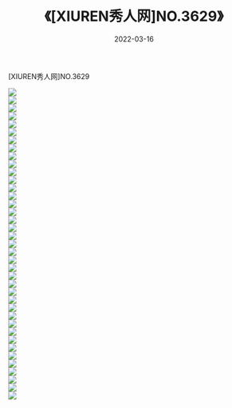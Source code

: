 ﻿---
layout: post
title:  《[XIUREN秀人网]NO.3629》
date:   2022-03-16
img: http://img.660000.xyz/Sharelink/秀人网/秀人网第04部分/[XIUREN秀人网]NO.3629/000.jpg
categories: [美女, 清纯, 唯美]
---

[XIUREN秀人网]NO.3629

 ![](http://img.660000.xyz/Sharelink/秀人网/秀人网第04部分/[XIUREN秀人网]NO.3629/001.jpg) <br>![](http://img.660000.xyz/Sharelink/秀人网/秀人网第04部分/[XIUREN秀人网]NO.3629/002.jpg) <br>![](http://img.660000.xyz/Sharelink/秀人网/秀人网第04部分/[XIUREN秀人网]NO.3629/003.jpg) <br>![](http://img.660000.xyz/Sharelink/秀人网/秀人网第04部分/[XIUREN秀人网]NO.3629/004.jpg) <br>![](http://img.660000.xyz/Sharelink/秀人网/秀人网第04部分/[XIUREN秀人网]NO.3629/005.jpg) <br>![](http://img.660000.xyz/Sharelink/秀人网/秀人网第04部分/[XIUREN秀人网]NO.3629/006.jpg) <br>![](http://img.660000.xyz/Sharelink/秀人网/秀人网第04部分/[XIUREN秀人网]NO.3629/007.jpg) <br>![](http://img.660000.xyz/Sharelink/秀人网/秀人网第04部分/[XIUREN秀人网]NO.3629/008.jpg) <br>![](http://img.660000.xyz/Sharelink/秀人网/秀人网第04部分/[XIUREN秀人网]NO.3629/009.jpg) <br>![](http://img.660000.xyz/Sharelink/秀人网/秀人网第04部分/[XIUREN秀人网]NO.3629/010.jpg) <br>![](http://img.660000.xyz/Sharelink/秀人网/秀人网第04部分/[XIUREN秀人网]NO.3629/011.jpg) <br>![](http://img.660000.xyz/Sharelink/秀人网/秀人网第04部分/[XIUREN秀人网]NO.3629/012.jpg) <br>![](http://img.660000.xyz/Sharelink/秀人网/秀人网第04部分/[XIUREN秀人网]NO.3629/013.jpg) <br>![](http://img.660000.xyz/Sharelink/秀人网/秀人网第04部分/[XIUREN秀人网]NO.3629/014.jpg) <br>![](http://img.660000.xyz/Sharelink/秀人网/秀人网第04部分/[XIUREN秀人网]NO.3629/015.jpg) <br>![](http://img.660000.xyz/Sharelink/秀人网/秀人网第04部分/[XIUREN秀人网]NO.3629/016.jpg) <br>![](http://img.660000.xyz/Sharelink/秀人网/秀人网第04部分/[XIUREN秀人网]NO.3629/017.jpg) <br>![](http://img.660000.xyz/Sharelink/秀人网/秀人网第04部分/[XIUREN秀人网]NO.3629/018.jpg) <br>![](http://img.660000.xyz/Sharelink/秀人网/秀人网第04部分/[XIUREN秀人网]NO.3629/019.jpg) <br>![](http://img.660000.xyz/Sharelink/秀人网/秀人网第04部分/[XIUREN秀人网]NO.3629/020.jpg) <br>![](http://img.660000.xyz/Sharelink/秀人网/秀人网第04部分/[XIUREN秀人网]NO.3629/021.jpg) <br>![](http://img.660000.xyz/Sharelink/秀人网/秀人网第04部分/[XIUREN秀人网]NO.3629/022.jpg) <br>![](http://img.660000.xyz/Sharelink/秀人网/秀人网第04部分/[XIUREN秀人网]NO.3629/023.jpg) <br>![](http://img.660000.xyz/Sharelink/秀人网/秀人网第04部分/[XIUREN秀人网]NO.3629/024.jpg) <br>![](http://img.660000.xyz/Sharelink/秀人网/秀人网第04部分/[XIUREN秀人网]NO.3629/025.jpg) <br>![](http://img.660000.xyz/Sharelink/秀人网/秀人网第04部分/[XIUREN秀人网]NO.3629/026.jpg) <br>![](http://img.660000.xyz/Sharelink/秀人网/秀人网第04部分/[XIUREN秀人网]NO.3629/027.jpg) <br>![](http://img.660000.xyz/Sharelink/秀人网/秀人网第04部分/[XIUREN秀人网]NO.3629/028.jpg) <br>![](http://img.660000.xyz/Sharelink/秀人网/秀人网第04部分/[XIUREN秀人网]NO.3629/029.jpg) <br>![](http://img.660000.xyz/Sharelink/秀人网/秀人网第04部分/[XIUREN秀人网]NO.3629/030.jpg) <br>![](http://img.660000.xyz/Sharelink/秀人网/秀人网第04部分/[XIUREN秀人网]NO.3629/031.jpg) <br>![](http://img.660000.xyz/Sharelink/秀人网/秀人网第04部分/[XIUREN秀人网]NO.3629/032.jpg) <br>![](http://img.660000.xyz/Sharelink/秀人网/秀人网第04部分/[XIUREN秀人网]NO.3629/033.jpg) <br>![](http://img.660000.xyz/Sharelink/秀人网/秀人网第04部分/[XIUREN秀人网]NO.3629/034.jpg) <br>![](http://img.660000.xyz/Sharelink/秀人网/秀人网第04部分/[XIUREN秀人网]NO.3629/035.jpg) <br>![](http://img.660000.xyz/Sharelink/秀人网/秀人网第04部分/[XIUREN秀人网]NO.3629/036.jpg) <br>![](http://img.660000.xyz/Sharelink/秀人网/秀人网第04部分/[XIUREN秀人网]NO.3629/037.jpg) <br>![](http://img.660000.xyz/Sharelink/秀人网/秀人网第04部分/[XIUREN秀人网]NO.3629/038.jpg) <br>![](http://img.660000.xyz/Sharelink/秀人网/秀人网第04部分/[XIUREN秀人网]NO.3629/039.jpg) <br>